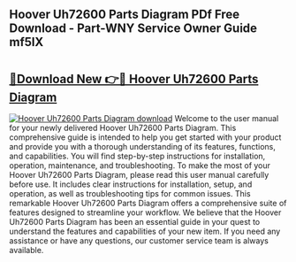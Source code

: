 ## Hoover Uh72600 Parts Diagram PDf Free Download - Part-WNY Service Owner Guide mf5lX

# <h2><a href="http://dfr63y.blite.top/?on=Hoover+Uh72600+Parts+Diagram">🔗Download New 👉🔴 Hoover Uh72600 Parts Diagram</a></h2>

[![Hoover Uh72600 Parts Diagram download](https://i.imgur.com/lujVjoI.png)](http://dfr63y.blite.top/?on=Hoover+Uh72600+Parts+Diagram)
Welcome to the user manual for your newly delivered Hoover Uh72600 Parts Diagram. This comprehensive guide is intended to help you get started with your product and provide you with a thorough understanding of its features, functions, and capabilities. You will find step-by-step instructions for installation, operation, maintenance, and troubleshooting. To make the most of your Hoover Uh72600 Parts Diagram, please read this user manual carefully before use. It includes clear instructions for installation, setup, and operation, as well as troubleshooting tips for common issues. This remarkable Hoover Uh72600 Parts Diagram offers a comprehensive suite of features designed to streamline your workflow. We believe that the Hoover Uh72600 Parts Diagram has been an essential guide in your quest to understand the features and capabilities of your new item. If you need any assistance or have any questions, our customer service team is always available.
